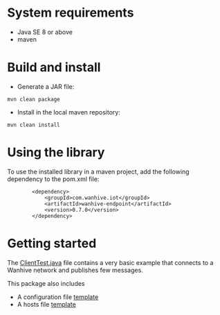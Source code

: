 # System requirements

* Java SE 8 or above
* maven

# Build and install

- Generate a JAR file:

```
mvn clean package
```

- Install in the local maven repository:

```
mvn clean install
```

# Using the library

To use the installed library in a maven project, add the following dependency to the pom.xml file:

```
		<dependency>
			<groupId>com.wanhive.iot</groupId>
			<artifactId>wanhive-endpoint</artifactId>
			<version>0.7.0</version>
		</dependency>
```

# Getting started

The [ClientTest.java](https://github.com/wanhive/endpoint.java/blob/main/src/test/java/com/wanhive/iot/test/ClientTest.java) file contains a very basic example that connects to a Wanhive network and publishes few messages.

This package also includes

- A configuration file [template](wanhive-client-java.conf)
- A hosts file [template](hosts)
